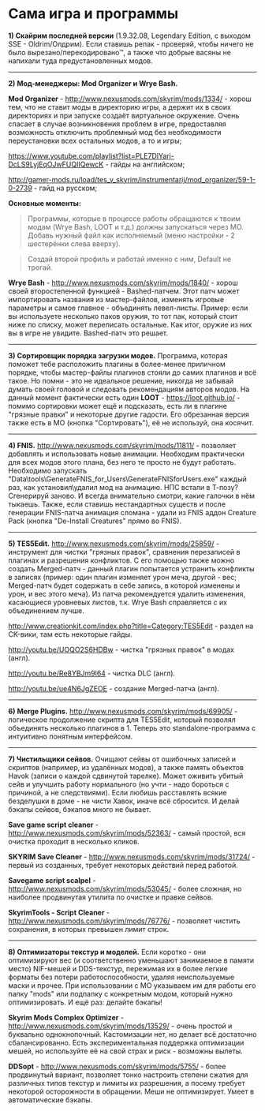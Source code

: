 # Сама игра и программы

**1) Скайрим последней версии** (1.9.32.08, Legendary Edition, с выходом SSE - Oldrim/Олдрим). Если ставишь репак - проверяй, чтобы ничего не было вырезано/перекодировано™, а также что добрые васяны не напихали туда предустановленных модов.

------

**2) Мод-менеджеры: Mod Organizer и Wrye Bash.**

**Mod Organizer** - http://www.nexusmods.com/skyrim/mods/1334/ -  хорош тем, что не ставит моды в директорию игры, а держит их в своих директориях и при запуске создаёт виртуальное окружение. Очень спасает в случае возникновения проблем в игре, предоставляя возможность отключить проблемный мод без необходимости переустановки всех остальных модов, а то и игры;

https://www.youtube.com/playlist?list=PLE7DlYarj-DcLS9LyjEqOJwFUQIIQewcK - гайды на английском;

http://gamer-mods.ru/load/tes_v_skyrim/instrumentarij/mod_organizer/59-1-0-2739 - гайд на русском;

**Основные моменты:**

> Программы, которые в процессе работы обращаются к твоим модам (Wrye Bash, LOOT и т.д.) должны запускаться через МО. Добавь нужный файл как исполняемый (меню настройки - 2 шестерёнки слева вверху).

> Создай второй профиль и работай именно с ним, Default не трогай.

**Wrye Bash** - http://www.nexusmods.com/skyrim/mods/1840/ - хорош своей второстепенной функцией - Bashed-патчем. Этот патч может импортировать названия из мастер-файлов, изменять игровые параметры и самое главное - объединять левел-листы. Пример: если вы используете несколько паков оружия, то тот пак, который стоит ниже по списку, может переписать остальные. Как итог, оружие из них вы в игре не увидите. Bashed-патч это решает.

------

**3) Сортировщик порядка загрузки модов.** Программа, которая поможет тебе расположить плагины в более-менее приличном порядке, чтобы мастер-файлы плагинов стояли до самих плагинов и всё такое. Но помни - это не идеальное решение, никогда не забывай думать своей головой и следовать рекомендациям авторов модов. На данный момент фактически есть один **LOOT** - https://loot.github.io/ - помимо сортировки может ещё и подсказать, есть ли в плагине "грязные правки" и некоторые другие гадости. Его обрезанная версия также есть в МО (кнопка "Сортировать"), её не используй, она косячит.

------

**4) FNIS.** http://www.nexusmods.com/skyrim/mods/11811/ - позволяет добавлять и использовать новые анимации. Необходим практически для всех модов этого плана, без него те просто не будут работать. Необходимо запускать "Data\tools\GenerateFNIS_for_Users\GenerateFNISforUsers.exe" каждый раз, как установил\удалил мод на анимацию. НПС встали в Т-позу? Сгенерируй заново. И всегда внимательно смотри, какие галочки в нём тыкаешь. Также, если ставишь нестандартных существ и после генерации FNIS-патча анимация сломана - удали из FNIS аддон Creature Pack (кнопка "De-Install Creatures" прямо во FNIS).

------

**5) TES5Edit.** http://www.nexusmods.com/skyrim/mods/25859/ - инструмент для чистки "грязных правок", сравнения перезаписей в плагинах и разрешения конфликтов. С его помощью также можно создать Merged-патч - данный плагин попытается устранить конфликты в записях (пример: один плагин изменяет урон меча, другой - вес; Merged-патч будет содержать в себе запись, в которой изменены и урон, и вес этого меча). Из патча рекомендуется удалить изменения, касающиеся уровневых листов, т.к. Wrye Bash справляется с их объединением лучше.

http://www.creationkit.com/index.php?title=Category:TES5Edit - раздел на CK-вики, там есть некоторые гайды.

http://youtu.be/UOQO2S6HDBw - чистка "грязных правок" в модах (англ).

http://youtu.be/Re8YBJm9l64 - чистка DLC (англ).

http://youtu.be/ue4N6JgZEOE - создание Merged-патча (англ).

------

**6) Merge Plugins.** http://www.nexusmods.com/skyrim/mods/69905/ - логическое продолжение скрипта для TES5Edit, который позволял объединять несколько плагинов в 1. Теперь это standalone-программа с интуитивно понятным интерфейсом.

------

**7) Чистильщики сейвов.** Очищают сейвы от ошибочных записей и скриптов (например, из удалённых модов), а также память объектов Havok (записи о каждой сдвинутой тарелке). Может оживить убитый сейв и улучшить работу нормального (но учти - надо бороться с причиной, а не следствиями). Если любишь расставлять всякие безделушки в доме - не чисти Хавок, иначе всё сбросится. И делай бэкапы сейвов, бэкапов много не бывает.

**Save game script cleaner** - http://www.nexusmods.com/skyrim/mods/52363/ - самый простой, вся очистка проходит в несколько кликов.

**SKYRIM Save Cleaner** - http://www.nexusmods.com/skyrim/mods/31724/ - первый из созданных, требует некоторых действий перед работой.

**Savegame script scalpel** - http://www.nexusmods.com/skyrim/mods/53045/ - более сложная, но наиболее продвинутая утилита по очистке и правке сейвов.

**SkyrimTools - Script Cleaner** - http://www.nexusmods.com/skyrim/mods/76776/ - позволяет чистить сохранения, в которых превышен лимит строк.

------

**8) Оптимизаторы текстур и моделей.** Если коротко - они оптимизируют вес (и соответственно уменьшают занимаемое в памяти место) NIF-мешей и DDS-текстур, пережимая их в более легкие форматы без потери работоспособности, удаляя неиспользуемые маски и прочее. При использовании с МО указываем им для работы его папку "mods" или подпапку с конкретным модом, который нужно оптимизировать. И ещё раз: делайте бэкапы!

**Skyrim Mods Complex Optimizer** - http://www.nexusmods.com/skyrim/mods/13529/ - очень простой и буквально однокнопочный. Кастомизации нет, но делает всё достаточно сбалансированно. Есть экспериментальная поддержка оптимизации мешей, но используйте её на свой страх и риск - возможны вылеты.

**DDSopt** - http://www.nexusmods.com/skyrim/mods/5755/ - более продвинутый вариант, позволяет тонко настроить степени сжатия для различных типов текстур и лимиты их разрешения, а посему требует некоторой осторожности в обращении. Меши не оптимизирует. Умеет в автоматические бэкапы.
